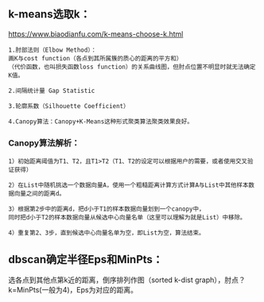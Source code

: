 ## k-means选取k：
https://www.biaodianfu.com/k-means-choose-k.html
```
1.肘部法则（Elbow Method）：
画K与cost function（各点到其所属簇的质心的距离的平方和）
（代价函数，也叫损失函数loss function）的关系曲线图，但肘点位置不明显时就无法确定K值。

2.间隔统计量 Gap Statistic

3.轮廓系数（Silhouette Coefficient）

4.Canopy算法：Canopy+K-Means这种形式聚类算法聚类效果良好。
```
### Canopy算法解析：
```
1）初始距离阈值为T1、T2，且T1>T2（T1、T2的设定可以根据用户的需要，或者使用交叉验证获得）

2）在List中随机挑选一个数据向量A，使用一个粗糙距离计算方式计算A与List中其他样本数据向量之间的距离d。

3）根据第2步中的距离d，把d小于T1的样本数据向量划到一个canopy中，
同时把d小于T2的样本数据向量从候选中心向量名单（这里可以理解为就是List）中移除。

4）重复第2、3步，直到候选中心向量名单为空，即List为空，算法结束。
```

## dbscan确定半径Eps和MinPts：
选各点到其他点第k近的距离，倒序排列作图（sorted k-dist graph），肘点？k=MinPts(一般为4)，Eps为对应的距离。
